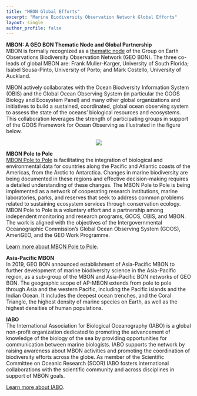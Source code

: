 ```yaml
---
title: "MBON Global Efforts"
excerpt: "Marine Biodiversity Observation Network Global Efforts"
layout: single
author_profile: false
---
```


**MBON: A GEO BON Thematic Node and Global Partnership**  
MBON is formally recognized as a [thematic node](https://geobon.org/bons/thematic-bon/mbon/) of the Group on Earth Observations Biodiversity Observation Network (GEO BON). The three co-leads of global MBON are: Frank Muller-Karger, University of South Florida; Isabel Sousa-Pinto, University of Porto; and Mark Costello, University of Auckland.

MBON actively collaborates with the Ocean Biodversity Information System (OBIS) and the Global Ocean Observing System (in particular the GOOS Biology and Ecosystem Panel) and many other global organizations and initiatives to build a sustained, coordinated, global ocean observing system to assess the state of the oceans’ biological resources and ecosystems.  This collaboration leverages the strength of participating groups in support of the GOOS Framework for Ocean Observing as illustrated in the figure below.

<div align="center"><img src="../../images/obis_goos_mbon.jpg"></div>

**MBON Pole to Pole**  
[MBON Pole to Pole](https://marinebon.github.io/p2p/index.html) is facilitating the integration of biological and environmental data for countries along the Pacific and Atlantic coasts of the Americas, from the Arctic to Antarctica. Changes in marine biodiversity are being documented in these regions and effective decision-making requires a detailed understanding of these changes. The MBON Pole to Pole is being implemented as a network of cooperating research institutions, marine laboratories, parks, and reserves that seek to address common problems related to sustaining ecosystem services through conservation ecology. MBON Pole to Pole is a voluntary effort and a partnership among independent monitoring and research programs, GOOS, OBIS, and MBON. The work is aligned with the objectives of the Intergovernmental Oceanographic Commission’s Global Ocean Observing System (GOOS), AmeriGEO, and the GEO Work Programme.

[Learn more about MBON Pole to Pole](https://marinebon.org/pages/pole_to_pole).

**Asia-Pacific MBON**  
In 2019, GEO BON announced establishment of Asia-Pacific MBON to further development of marine biodiversity science in the Asia-Pacific region, as a sub-group of the MBON and Asia-Pacific BON networks of GEO BON. The geographic scope of AP-MBON extends from pole to pole through Asia and the western Pacific, including the Pacific islands and the Indian Ocean. It includes the deepest ocean trenches, and the Coral Triangle, the highest density of marine species on Earth, as well as the highest densities of human populations.

**IABO** <br>
The International Association for Biological Oceanography (IABO) is a global non-profit organization dedicated to promoting the advancement of knowledge of the biology of the sea by providing opportunities for communication between marine biologists.  IABO supports the network by raising awareness about MBON activities and promoting the coordination of biodiversity efforts across the globe. As member of the Scientific Committee on Oceanic Research (SCOR) IABO fosters international collaborations with the scientific community and across disciplines in support of MBON goals.   

[Learn more about IABO](http://www.iabo.org).
